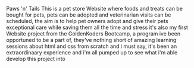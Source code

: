 Paws 'n' Tails
This is a pet store Website where foods and treats can be bought for pets, pets can be adopted and veterinarian visits can be scheduled, the aim is to help pet owners adopt and give their pets exceptional care while saving them all the time and stress
it's also my first Website project from the GoldenKoders Bootcamp, a program ive been opportuned to be a part of, they've nothing short of amazing learning sessions about html and css from scratch and i must say, it's been an extraordinaary experience and i'm all pumped up to see what i'm able develop this project into
